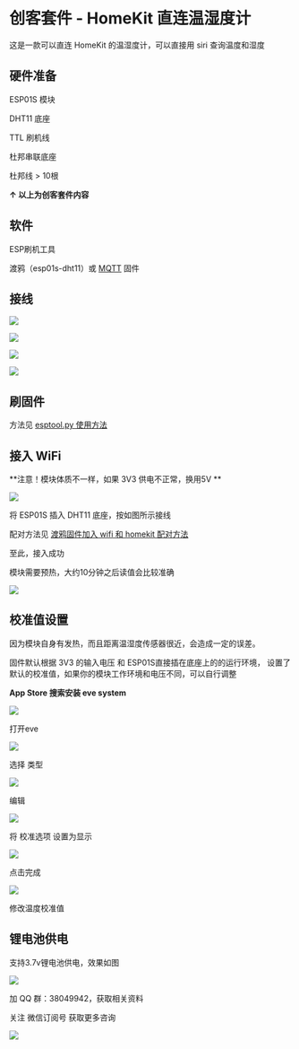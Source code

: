 # 创客套件 - HomeKit 直连温湿度计 

这是一款可以直连 HomeKit 的温湿度计，可以直接用 siri 查询温度和湿度

## 硬件准备

ESP01S 模块

DHT11 底座

TTL 刷机线

杜邦串联底座

杜邦线 > 10根

**↑ 以上为创客套件内容**

## 软件

ESP刷机工具

渡鸦（esp01s-dht11）或  [MQTT](/mqtt/) 固件


## 接线



![](https://ws1.sinaimg.cn/large/007fN5Xegy1fv5bx6iuefj30m80m8n3p.jpg)

![](https://ws1.sinaimg.cn/large/007fN5Xegy1fv5bwq8j4vj30m80m8tim.jpg)

![](https://ws1.sinaimg.cn/large/007fN5Xegy1fv5bwad3h6j30m80m848x.jpg)

![](https://ws1.sinaimg.cn/large/007fN5Xegy1fv5bw1bjoxj30m80m8guh.jpg)

## 刷固件



方法见 [esptool.py 使用方法](/diy/esptool) 



## 接入 WiFi

**注意！模块体质不一样，如果 3V3 供电不正常，换用5V **

![](https://ws1.sinaimg.cn/large/007fN5Xegy1fv5bvizmdkj30m80m84cm.jpg)

将 ESP01S 插入 DHT11 底座，按如图所示接线



配对方法见 [渡鸦固件加入 wifi 和 homekit 配对方法](/diy/raven) 



至此，接入成功

模块需要预热，大约10分钟之后读值会比较准确

![](https://ws1.sinaimg.cn/large/007fN5Xegy1fv5bnmlz6ij30m80m81ag.jpg)

## 校准值设置

因为模块自身有发热，而且距离温湿度传感器很近，会造成一定的误差。

固件默认根据 3V3 的输入电压 和 ESP01S直接插在底座上的的运行环境， 设置了默认的校准值，如果你的模块工作环境和电压不同，可以自行调整

**App Store 搜索安装 eve system** 

![](https://ws1.sinaimg.cn/large/007fN5Xegy1fww0oq555hj30y20oohdt.jpg)

打开eve

![](https://ws1.sinaimg.cn/large/007fN5Xegy1fv5bqockf7j31350sfwqz.jpg)

选择 类型 

![](https://ws1.sinaimg.cn/large/007fN5Xegy1fv5bqg5zr5j31300siacm.jpg)

编辑

![](https://ws1.sinaimg.cn/large/007fN5Xegy1fv5bq7yh8ij314n0tsq8g.jpg)

将 校准选项 设置为显示

![](https://ws1.sinaimg.cn/large/007fN5Xegy1fv5bptcz8pj313a0s9aen.jpg)

点击完成

![](https://ws1.sinaimg.cn/large/007fN5Xegy1fv5bpli7xej313b0sbn0j.jpg)

修改温度校准值



## 锂电池供电

支持3.7v锂电池供电，效果如图

![](https://ws1.sinaimg.cn/large/007fN5Xegy1fv5bn2sw5jj30m80esdsf.jpg)



加 QQ 群：38049942，获取相关资料

关注 微信订阅号 获取更多咨询

![](https://ws1.sinaimg.cn/large/007fN5Xegy1fv5c0h9du9j30by0bymxy.jpg)











